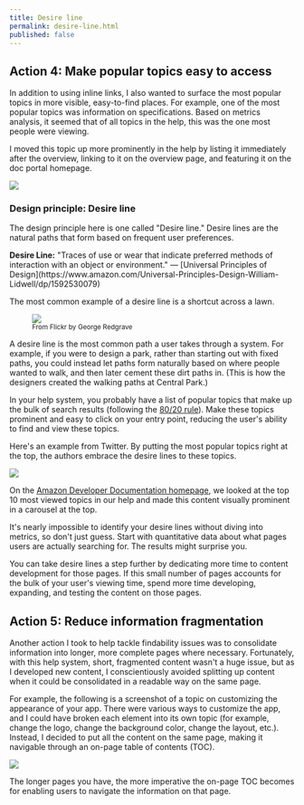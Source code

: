 ```yaml
---
title: Desire line
permalink: desire-line.html
published: false
---
```


## Action 4: Make popular topics easy to access

In addition to using inline links, I also wanted to surface the most popular topics in more visible, easy-to-find places. For example, one of the most popular topics was information on specifications. Based on metrics analysis, it seemed that of all topics in the help, this was the one most people were viewing.

I moved this topic up more prominently in the help by listing it immediately after the overview, linking to it on the overview page, and featuring it on the doc portal homepage.

<img src="https://idratherbewritingmedia.com/images/simplifying-complexity/amazonpopulartopics.png" />

### Design principle: Desire line

The design principle here is one called "Desire line." Desire lines are the natural paths that form based on frequent user preferences.

<div class="bs-callout bs-callout-primary"><b>Desire Line:</b> "Traces of use or wear that indicate preferred methods of interaction with an object or environment." &mdash; [Universal Principles of Design](https://www.amazon.com/Universal-Principles-Design-William-Lidwell/dp/1592530079)</div>

The most common example of a desire line is a shortcut across a lawn.

<figure><a href="https://www.flickr.com/photos/funfilledgeorgie/14709533824/in/photolist-opQcW9-o1XSDT-6D4itK-6D8tCS-6D4jo8-5kDxUt-iu5rPh-kdTzzp-jNUCQc-ohcVHy-mPnZCz-fwEic8-tigiDu-7227az-oeFabs-7VPJYX-aPGpmt-4zw9ZE-4zwbpf-6ejpUr-d1YnEN-Ey23v-6eozMN-6eozDm-mjAXX-6ejq32-JhS4qN-gSrNtX-m7EepN-9PwMKV-eDuJJq-dugc8b-7HAmf6-exExFL-GgexGw-oWEA5t-6eoxmh-tdND6-6ejqc6-mjB55-juKde-6ejqNv-CSDxUZ-6eoA8d-eaim25-bNYZ2P-jMGAzG-83BhYG-KUmgD-kRUJN/"><img src="https://idratherbewritingmedia.com/images/simplifying-complexity/desirepath.jpg"/></a>
 <figcaption><small>From Flickr by George Redgrave</small></figcaption></figure>

A desire line is the most common path a user takes through a system. For example, if you were to design a park, rather than starting out with fixed paths, you could instead let paths form naturally based on where people wanted to walk, and then later cement these dirt paths in. (This is how the designers created the walking paths at Central Park.)

In your help system, you probably have a list of popular topics that make up the bulk of search results (following the [80/20 rule](https://idratherbewriting.com/2012/04/17/leveraging-the-wisdom-of-the-8020-rule-focusing-on-content-that-matters/)). Make these topics prominent and easy to click on your entry point, reducing the user's ability to find and view these topics.

Here's an example from Twitter. By putting the most popular topics right at the top, the authors embrace the desire lines to these topics.

<a href="https://support.twitter.com/"><img src="https://idratherbewritingmedia.com/images/simplifying-complexity/twitter_sidebar2.png"/>
</a>

On the [Amazon Developer Documentation homepage](https://developer.amazon.com/documentation), we looked at the top 10 most viewed topics in our help and made this content visually prominent in a carousel at the top.

It's nearly impossible to identify your desire lines without diving into metrics, so don't just guess. Start with quantitative data about what pages users are actually searching for. The results might surprise you.

You can take desire lines a step further by dedicating more time to content development for those pages. If this small number of pages accounts for the bulk of your user's viewing time, spend more time developing, expanding, and testing the content on those pages.

## Action 5: Reduce information fragmentation

Another action I took to help tackle findability issues was to consolidate information into longer, more complete pages where necessary. Fortunately, with this help system, short, fragmented content wasn't a huge issue, but as I developed new content, I conscientiously avoided splitting up content when it could be consolidated in a readable way on the same page.

For example, the following is a screenshot of a topic on customizing the appearance of your app. There were various ways to customize the app, and I could have broken each element into its own topic (for example, change the logo, change the background color, change the layout, etc.). Instead, I decided to put all the content on the same page, making it navigable through an on-page table of contents (TOC).

<img src="https://idratherbewritingmedia.com/images/simplifying-complexity/longertopicsamazon.png"/>

The longer pages you have, the more imperative the on-page TOC becomes for enabling users to navigate the information on that page.
